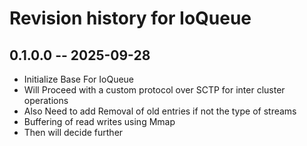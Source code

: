 # Revision history for IoQueue

## 0.1.0.0 -- 2025-09-28

* Initialize Base For IoQueue
* Will Proceed with a custom protocol over SCTP for inter cluster operations
* Also Need to add Removal of old entries if not the type of streams
* Buffering of read writes using Mmap
* Then will decide further
